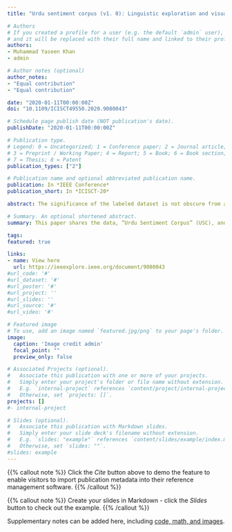 ```yaml
---
title: "Urdu sentiment corpus (v1. 0): Linguistic exploration and visualization of labeled dataset for urdu sentiment analysis"

# Authors
# If you created a profile for a user (e.g. the default `admin` user), write the username (folder name) here 
# and it will be replaced with their full name and linked to their profile.
authors:
- Muhammad Yaseen Khan
- admin

# Author notes (optional)
author_notes:
- "Equal contribution"
- "Equal contribution"

date: "2020-01-11T00:00:00Z"
doi: "10.1109/ICISCT49550.2020.9080043"

# Schedule page publish date (NOT publication's date).
publishDate: "2020-01-11T00:00:00Z"

# Publication type.
# Legend: 0 = Uncategorized; 1 = Conference paper; 2 = Journal article;
# 3 = Preprint / Working Paper; 4 = Report; 5 = Book; 6 = Book section;
# 7 = Thesis; 8 = Patent
publication_types: ["2"]

# Publication name and optional abbreviated publication name.
publication: In *IEEE Conference*
publication_short: In *ICISCT-20*

abstract: The significance of the labeled dataset is not obscure from artificial intelligence practitioners. We have seen much phenomenal work, in natural language processing, for many languages (like English, Chinese, and Arabic, etc.), due to the reason for the availability of substantial data. For the Urdu language, despite the third largest spoken language in the world, very little research work is shown; hence, it is adjudged as a `morphologically rich' but `resource-poor' language. Further, the researchers working on Urdu natural language processing are in a quandary due to the lack of availability of labeled/annotated datasets. This paper shares the data, “Urdu Sentiment Corpus” (USC), and insights therein, of Urdu tweets for the sentiment analysis and polarity detection. The dataset is consisting of tweets, such that it casts a political shadow and presents a competitive environment between two separate political parties versus the government of Pakistan. Overall, the dataset is comprising over 17, 185 tokens with 52% records as positive, and 48 % records as negative. This paper shares the visual insights (from document-level to word-level) into the textual similarities, manifold-learning, etc. In addition to it, this paper also presents a Part-of-Speech wise analysis and an unpretentious technique for the extraction of sentiment lexicons from the corpus.

# Summary. An optional shortened abstract.
summary: This paper shares the data, “Urdu Sentiment Corpus” (USC), and insights therein, of Urdu tweets for the sentiment analysis and polarity detection.

tags:
featured: true

links:
- name: View here
  url: https://ieeexplore.ieee.org/document/9080043
#url_code: '#'
#url_dataset: '#'
#url_poster: '#'
#url_project: ''
#url_slides: ''
#url_source: '#'
#url_video: '#'

# Featured image
# To use, add an image named `featured.jpg/png` to your page's folder. 
image:
  caption: 'Image credit admin'
  focal_point: ""
  preview_only: false

# Associated Projects (optional).
#   Associate this publication with one or more of your projects.
#   Simply enter your project's folder or file name without extension.
#   E.g. `internal-project` references `content/project/internal-project/index.md`.
#   Otherwise, set `projects: []`.
projects: []
#- internal-project

# Slides (optional).
#   Associate this publication with Markdown slides.
#   Simply enter your slide deck's filename without extension.
#   E.g. `slides: "example"` references `content/slides/example/index.md`.
#   Otherwise, set `slides: ""`.
#slides: example
---
```


{{% callout note %}}
Click the *Cite* button above to demo the feature to enable visitors to import publication metadata into their reference management software.
{{% /callout %}}

{{% callout note %}}
Create your slides in Markdown - click the *Slides* button to check out the example.
{{% /callout %}}

Supplementary notes can be added here, including [code, math, and images](https://wowchemy.com/docs/writing-markdown-latex/).
